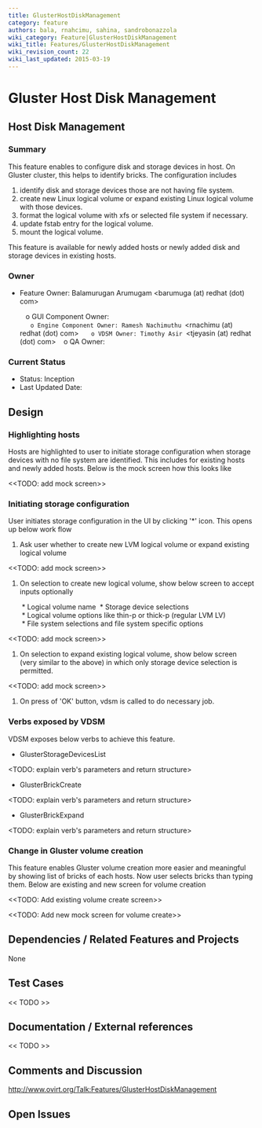```yaml
---
title: GlusterHostDiskManagement
category: feature
authors: bala, rnahcimu, sahina, sandrobonazzola
wiki_category: Feature|GlusterHostDiskManagement
wiki_title: Features/GlusterHostDiskManagement
wiki_revision_count: 22
wiki_last_updated: 2015-03-19
---
```


# Gluster Host Disk Management

## Host Disk Management

### Summary

This feature enables to configure disk and storage devices in host. On Gluster cluster, this helps to identify bricks. The configuration includes

1.  identify disk and storage devices those are not having file system.
2.  create new Linux logical volume or expand existing Linux logical volume with those devices.
3.  format the logical volume with xfs or selected file system if necessary.
4.  update fstab entry for the logical volume.
5.  mount the logical volume.

This feature is available for newly added hosts or newly added disk and storage devices in existing hosts.

### Owner

*   Feature Owner: Balamurugan Arumugam <barumuga (at) redhat (dot) com>

         o GUI Component Owner:
`   o Engine Component Owner: Ramesh Nachimuthu `<rnachimu (at) redhat (dot) com>
`   o VDSM Owner: Timothy Asir `<tjeyasin (at) redhat (dot) com>
         o QA Owner:

### Current Status

*   Status: Inception
*   Last Updated Date:

## Design

### Highlighting hosts

Hosts are highlighted to user to initiate storage configuration when storage devices with no file system are identified. This includes for existing hosts and newly added hosts. Below is the mock screen how this looks like

<<TODO: add mock screen>>

### Initiating storage configuration

User initiates storage configuration in the UI by clicking '\*' icon. This opens up below work flow

1.  Ask user whether to create new LVM logical volume or expand existing logical volume

<<TODO: add mock screen>>

1.  On selection to create new logical volume, show below screen to accept inputs optionally

       * Logical volume name
       * Storage device selections
       * Logical volume options like thin-p or thick-p (regular LVM LV)
       * File system selections and file system specific options

<<TODO: add mock screen>>

1.  On selection to expand existing logical volume, show below screen (very similar to the above) in which only storage device selection is permitted.

<<TODO: add mock screen>>

1.  On press of 'OK' button, vdsm is called to do necessary job.

### Verbs exposed by VDSM

VDSM exposes below verbs to achieve this feature.

*   GlusterStorageDevicesList

<TODO: explain verb's parameters and return structure>

*   GlusterBrickCreate

<TODO: explain verb's parameters and return structure>

*   GlusterBrickExpand

<TODO: explain verb's parameters and return structure>

### Change in Gluster volume creation

This feature enables Gluster volume creation more easier and meaningful by showing list of bricks of each hosts. Now user selects bricks than typing them. Below are existing and new screen for volume creation

<<TODO: Add existing volume create screen>>

<<TODO: Add new mock screen for volume create>>

## Dependencies / Related Features and Projects

None

## Test Cases

<< TODO >>

## Documentation / External references

<< TODO >>

## Comments and Discussion

<http://www.ovirt.org/Talk:Features/GlusterHostDiskManagement>

## Open Issues
